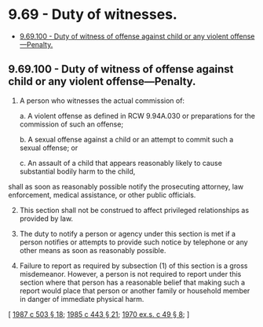 # 9.69 - Duty of witnesses.
* [9.69.100 - Duty of witness of offense against child or any violent offense—Penalty.](#969100---duty-of-witness-of-offense-against-child-or-any-violent-offensepenalty)
## 9.69.100 - Duty of witness of offense against child or any violent offense—Penalty.
1. A person who witnesses the actual commission of:

   a. A violent offense as defined in RCW 9.94A.030 or preparations for the commission of such an offense;

   b. A sexual offense against a child or an attempt to commit such a sexual offense; or

   c. An assault of a child that appears reasonably likely to cause substantial bodily harm to the child,

shall as soon as reasonably possible notify the prosecuting attorney, law enforcement, medical assistance, or other public officials.

2. This section shall not be construed to affect privileged relationships as provided by law.

3. The duty to notify a person or agency under this section is met if a person notifies or attempts to provide such notice by telephone or any other means as soon as reasonably possible.

4. Failure to report as required by subsection (1) of this section is a gross misdemeanor. However, a person is not required to report under this section where that person has a reasonable belief that making such a report would place that person or another family or household member in danger of immediate physical harm.

\[ [1987 c 503 § 18](https://leg.wa.gov/CodeReviser/documents/sessionlaw/1987c503.pdf?cite=1987%20c%20503%20§%2018); [1985 c 443 § 21](https://leg.wa.gov/CodeReviser/documents/sessionlaw/1985c443.pdf?cite=1985%20c%20443%20§%2021); [1970 ex.s. c 49 § 8](https://leg.wa.gov/CodeReviser/documents/sessionlaw/1970ex1c49.pdf?cite=1970%20ex.s.%20c%2049%20§%208); \]

